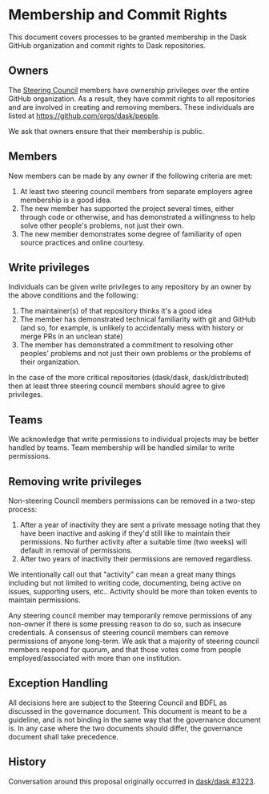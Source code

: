 Membership and Commit Rights
============================

This document covers processes to be granted membership in the Dask
GitHub organization and commit rights to Dask repositories.


Owners
------

The [Steering Council](./governance.md#steering-council) members have ownership
privileges over the entire GitHub organization.  As a result, they have commit
rights to all repositories and are involved in creating and removing members.
These individuals are listed at https://github.com/orgs/dask/people.

We ask that owners ensure that their membership is public.

Members
-------

New members can be made by any owner if the following criteria are met:

1.  At least two steering council members from separate employers agree membership
    is a good idea.
2.  The new member has supported the project several times, either through code
    or otherwise, and has demonstrated a willingness to help solve other
    people's problems, not just their own.
3.  The new member demonstrates some degree of familiarity of open source
    practices and online courtesy.

Write privileges
----------------

Individuals can be given write privileges to any repository by an owner by the
above conditions and the following:

1.  The maintainer(s) of that repository thinks it's a good idea
2.  The member has demonstrated technical familiarity with git and GitHub (and
    so, for example, is unlikely to accidentally mess with history or merge PRs
    in an unclean state)
3.  The member has demonstrated a commitment to resolving other peoples' problems
    and not just their own problems or the problems of their organization.

In the case of the more critical repositories (dask/dask, dask/distributed)
then at least three steering council members should agree to give privileges.

Teams
-----

We acknowledge that write permissions to individual projects may be better handled by teams.  Team membership will be handled similar to write permissions.


Removing write privileges
-------------------------

Non-steering Council members permissions can be removed in a two-step process:

1.  After a year of inactivity they are sent a private message noting that they
    have been inactive and asking if they'd still like to maintain their
    permissions.  No further activity after a suitable time (two weeks) will
    default in removal of permissions.
2.  After two years of inactivity their permissions are removed regardless.

We intentionally call out that "activity" can mean a great many things
including but not limited to writing code, documenting, being active on issues,
supporting users, etc..  Activity should be more than token events to maintain
permissions.

Any steering council member may temporarily remove permissions of any non-owner
if there is some pressing reason to do so, such as insecure credentials.
A consensus of steering council members can remove permissions of anyone long-term.
We ask that a majority of steering council members respond for quorum, and that those
votes come from people employed/associated with more than one institution.


Exception Handling
------------------

All decisions here are subject to the Steering Council and BDFL as discussed in
the governance document.  This document is meant to be a guideline, and is not
binding in the same way that the governance document is.  In any case where the
two documents should differ, the governance document shall take precedence.


History
-------

Conversation around this proposal originally occurred in
[dask/dask #3223](https://github.com/dask/dask/issues/3223).
